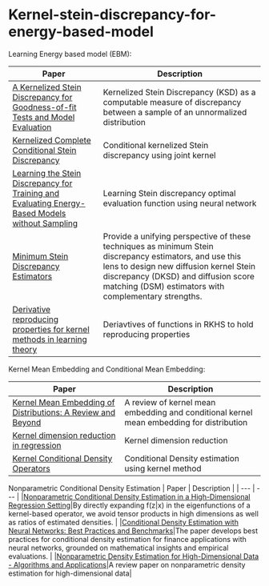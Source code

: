# Kernel-stein-discrepancy-for-energy-based-model

Learning Energy based model (EBM):

| Paper | Description |
| --- | --- |
| [A Kernelized Stein Discrepancy for Goodness-of-fit Tests and Model Evaluation](https://arxiv.org/abs/1602.03253) |Kernelized Stein Discrepancy (KSD) as a computable measure of discrepancy between a sample of an unnormalized distribution|
|[Kernelized Complete Conditional Stein Discrepancy](https://arxiv.org/abs/1904.04478)|Conditional kernelized Stein discrepancy using joint kernel|
|[Learning the Stein Discrepancy for Training and Evaluating Energy-Based Models without Sampling](https://arxiv.org/abs/2002.05616)|Learning Stein discrepancy optimal evaluation function using neural network|
|[Minimum Stein Discrepancy Estimators](https://arxiv.org/abs/1906.08283)|Provide a unifying perspective of these techniques as minimum Stein discrepancy estimators, and use this lens to design new diffusion kernel Stein discrepancy (DKSD) and diffusion score matching (DSM) estimators with complementary strengths.|
|[Derivative reproducing properties for kernel methods in learning theory](https://core.ac.uk/download/pdf/82506111.pdf)|Deriavtives of functions in RKHS to hold reproducing properties|

Kernel Mean Embedding and Conditional Mean Embedding:

| Paper | Description |
| --- | --- |
|[Kernel Mean Embedding of Distributions: A Review and Beyond](https://arxiv.org/abs/1605.09522)|A review of kernel mean embedding and conditional kernel mean embedding for distribution|
|[Kernel dimension reduction in regression](https://arxiv.org/abs/0908.1854)|Kernel dimension reduction|
|[Kernel Conditional Density Operators](https://arxiv.org/abs/1905.11255)|Conditional Density estimation using kernel method|

Nonparametric Conditional Density Estimation
| Paper | Description |
| --- | --- |
|[Nonparametric Conditional Density Estimation in a High-Dimensional Regression Setting](https://arxiv.org/abs/1604.00540)|By directly expanding f(z|x) in the eigenfunctions of a kernel-based operator, we avoid tensor products in high dimensions as well as ratios of estimated densities. |
|[Conditional Density Estimation with Neural Networks: Best Practices and Benchmarks](https://arxiv.org/abs/1903.00954)|The paper develops best practices for conditional density estimation for finance applications with neural networks, grounded on mathematical insights and empirical evaluations. |
|[Nonparametric Density Estimation for High-Dimensional Data - Algorithms and Applications](https://arxiv.org/pdf/1904.00176.pdf)|A review paper on nonparametric density estimation for high-dimensional data|
